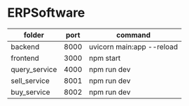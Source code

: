 # ERPSoftware

| folder        | port | command                   |
|---------------|------|---------------------------|
| backend       | 8000 | uvicorn main:app --reload |
| frontend      | 3000 | npm start                 |
| query_service | 4000 | npm run dev               |
| sell_service  | 8001 | npm run dev               |
| buy_service   | 8002 | npm run dev               |